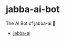 jabba-ai-bot
============


The AI Bot of jabba-ai  🧠


* [jabba-ai](https://github.com/Koubae/jabba-ai)

